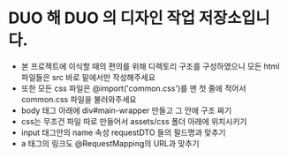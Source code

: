 # DUO 해 DUO 의 디자인 작업 저장소입니다.

- 본 프로젝트에 이식할 때의 편의를 위해 디렉토리 구조를 구성하였으니 모든 html 파일들은 src 바로 밑에서만 작성해주세요
- 또한 모든 css 파일은 @import('common.css')를 맨 첫 줄에 적어서 common.css 파일을 불러와주세요
- body 태그 아래에 div#main-wrapper 만들고 그 안에 구조 짜기 
- css는 무조건 파일 따로 만들어서 assets/css 폴더 아래에 위치시키기
- input 태그안의 name 속성 requestDTO 들의 필드명과 맞추기
- a 태그의 링크도 @RequestMapping의 URL과 맞추기